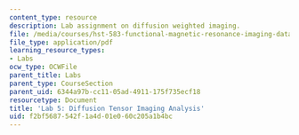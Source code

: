 ```yaml
---
content_type: resource
description: Lab assignment on diffusion weighted imaging.
file: /media/courses/hst-583-functional-magnetic-resonance-imaging-data-acquisition-and-analysis-fall-2008/f2bf5687542f1a4d01e060c205a1b4bc_lab5.pdf
file_type: application/pdf
learning_resource_types:
- Labs
ocw_type: OCWFile
parent_title: Labs
parent_type: CourseSection
parent_uid: 6344a97b-cc11-05ad-4911-175f735ecf18
resourcetype: Document
title: 'Lab 5: Diffusion Tensor Imaging Analysis'
uid: f2bf5687-542f-1a4d-01e0-60c205a1b4bc
---
```

